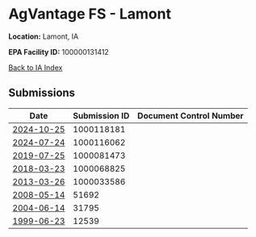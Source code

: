 # AgVantage FS - Lamont

**Location:** Lamont, IA

**EPA Facility ID:** 100000131412

[Back to IA Index](../../index.md)

## Submissions

| Date | Submission ID | Document Control Number |
|------|--------------|-------------------------|
| [2024-10-25](submissions/1000118181.md) | 1000118181 |  |
| [2024-07-24](submissions/1000116062.md) | 1000116062 |  |
| [2019-07-25](submissions/1000081473.md) | 1000081473 |  |
| [2018-03-23](submissions/1000068825.md) | 1000068825 |  |
| [2013-03-26](submissions/1000033586.md) | 1000033586 |  |
| [2008-05-14](submissions/51692.md) | 51692 |  |
| [2004-06-14](submissions/31795.md) | 31795 |  |
| [1999-06-23](submissions/12539.md) | 12539 |  |

